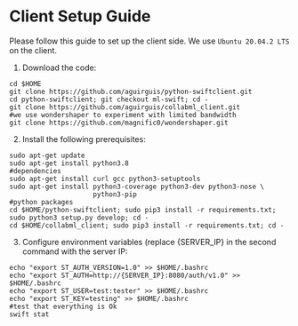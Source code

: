 # Client Setup Guide
Please follow this guide to set up the client side. We use `Ubuntu 20.04.2 LTS` on the client.



1. Download the code:
```
cd $HOME
git clone https://github.com/aguirguis/python-swiftclient.git
cd python-swiftclient; git checkout ml-swift; cd -
git clone https://github.com/aguirguis/collabml_client.git
#we use wondershaper to experiment with limited bandwidth
git clone https://github.com/magnific0/wondershaper.git
```
2. Install the following prerequisites:
```
sudo apt-get update
sudo apt-get install python3.8
#dependencies
sudo apt-get install curl gcc python3-setuptools
sudo apt-get install python3-coverage python3-dev python3-nose \
                     python3-pip
#python packages
cd $HOME/python-swiftclient; sudo pip3 install -r requirements.txt; sudo python3 setup.py develop; cd -
cd $HOME/collabml_client; sudo pip3 install -r requirements.txt; cd -
```
3. Configure environment variables (replace {SERVER_IP} in the second command with the server IP:
```
echo "export ST_AUTH_VERSION=1.0" >> $HOME/.bashrc
echo "export ST_AUTH=http://{SERVER_IP}:8080/auth/v1.0" >> $HOME/.bashrc
echo "export ST_USER=test:tester" >> $HOME/.bashrc
echo "export ST_KEY=testing" >> $HOME/.bashrc
#test that everything is Ok
swift stat
```
